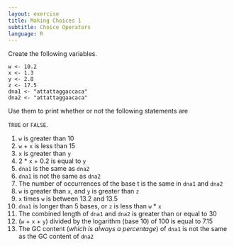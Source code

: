 ```yaml
---
layout: exercise
title: Making Choices 1
subtitle: Choice Operators
language: R
---
```


Create the following variables.

```
w <- 10.2
x <- 1.3
y <- 2.8
z <- 17.5
dna1 <- "attattaggaccaca"
dna2 <- "attattaggaacaca"
```

Use them to print whether or not the following statements are 

`TRUE` or `FALSE`.

1. `w` is greater than 10
2. `w` + `x` is less than 15
3. `x` is greater than `y`
4.  2 * `x` + 0.2 is equal to `y`
5. `dna1` is the same as `dna2`
6. `dna1` is not the same as `dna2`
7. The number of occurrences of the base t is the same in `dna1` and `dna2`
8. `w` is greater than `x`, and `y` is greater than `z`
9. `x` times `w` is between 13.2 and 13.5
10. `dna1` is longer than 5 bases, or `z` is less than `w` * `x`
11. The combined length of `dna1` and `dna2` is greater than or equal to 30
12. (`w` + `x` + `y`) divided by the logarithm (base 10) of 100 is equal to 7.15
14. The GC content (*which is always a percentage*) of `dna1` is not the same as 
the GC content of `dna2`
